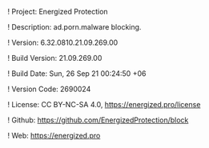 ! Project: Energized Protection

! Description: ad.porn.malware blocking.

! Version: 6.32.0810.21.09.269.00

! Build Version: 21.09.269.00

! Build Date: Sun, 26 Sep 21 00:24:50 +06

! Version Code: 2690024

! License: CC BY-NC-SA 4.0, https://energized.pro/license

! Github: https://github.com/EnergizedProtection/block

! Web: https://energized.pro
